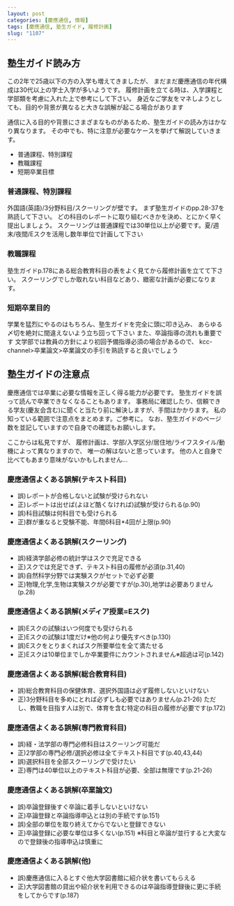 ```yaml
---
layout: post
categories: [慶應通信, 情報]
tags: [慶應通信, 塾生ガイド, 履修計画]
slug: "1107"
---
```

## 塾生ガイド読み方
この2年で25歳以下の方の入学も増えてきましたが、
まだまだ慶應通信の年代構成は30代以上の学士入学が多いようです。
履修計画を立てる時は、入学課程と学部類を考慮に入れた上で参考にして下さい。
身近なご学友をマネしようとしても、目的や背景が異なると大きな誤解が起こる場合があります

通信に入る目的や背景にさまざまなものがあるため、塾生ガイドの読み方はかなり異なります。
その中でも、特に注意が必要なケースを挙げて解説していきます。
* 普通課程、特別課程
* 教職課程
* 短期卒業目標

### 普通課程、特別課程
外国語(英語)/3分野科目/スクーリングが壁です。
まず塾生ガイドのpp.28-37を熟読して下さい。
どの科目のレポートに取り組むべきかを決め、とにかく早く提出しましょう。
スクーリングは普通課程では30単位以上が必要です。夏/週末/夜間/Eスクを活用し数年単位で計画して下さい

### 教職課程
塾生ガイドp.178にある総合教育科目の表をよく見てから履修計画を立てて下さい。
スクーリングでしか取れない科目などあり、緻密な計画が必要になります。

### 短期卒業目的
学業を猛烈にやるのはもちろん、塾生ガイドを完全に頭に叩き込み、
あらゆる〆切を絶対に間違えないよう立ち回って下さい
また、卒論指導の流れも重要です
文学部では教員の方針により初回予備指導必須の場合があるので、
kcc-channel>卒業論文>卒業論文の手引を熟読すると良いでしょう

## 塾生ガイドの注意点
慶應通信では卒業に必要な情報を正しく得る能力が必要です。
塾生ガイドを誤って読んで卒業できなくなることもあります。
事務局に確認したり、信頼できる学友(慶友会含む)に聞くと当たり前に解決しますが、手間はかかります。
私の知っている範囲で注意点をまとめます。ご参考に。
なお、塾生ガイドのページ数を並記していますので自身での確認もお願いします。

ここからは私見ですが、
履修計画は、学部/入学区分/居住地/ライフスタイル/動機によって異なりますので、
唯一の解はないと思っています。
他の人と自身で比べてもあまり意味がないかもしれません…

### 慶應通信よくある誤解(テキスト科目)
* 誤)レポートが合格しないと試験が受けられない
* 正)レポートは出せば(よほど酷くなければ)試験が受けられる(p.90)
* 誤)科目試験は何科目でも受けられる
* 正)群が重なると受験不能、年間6科目*4回が上限(p.90)

### 慶應通信よくある誤解(スクーリング)
* 誤)経済学部必修の統計学はスクで充足できる
* 正)スクでは充足できず、テキスト科目の履修が必須(p.31,40)
* 誤)自然科学分野では実験スクがセットで必ず必要
* 正)物理,化学,生物は実験スクが必要ですが(p.30),地学は必要ありません(p.28)

### 慶應通信よくある誤解(メディア授業=Eスク)
* 誤)Eスクの試験はいつ何度でも受けられる
* 正)Eスクの試験は1度だけ※他の何より優先すべき(p.130)
* 誤)Eスクをとりまくればスク所要単位を全て満たせる
* 正)Eスクは10単位までしか卒業要件にカウントされません※超過は可(p.142)

### 慶應通信よくある誤解(総合教育科目)
* 誤)総合教育科目の保健体育、選択外国語は必ず履修しないといけない
* 正)3分野科目を多めにとれば必ずしも必要ではありません(p.21-26)
  ただし、教職を目指す人は別で、体育を含む特定の科目の履修が必要です(p.172)

### 慶應通信よくある誤解(専門教育科目)
* 誤)経・法学部の専門必修科目はスクーリング可能だ
* 正)2学部の専門必修/選択必修は全てテキスト科目です(p.40,43,44)
* 誤)選択科目を全部スクーリングで受けたい
* 正)専門は40単位以上のテキスト科目が必要、全部は無理です(p.21-26)

### 慶應通信よくある誤解(卒業論文)
* 誤)卒論登録後すぐ卒論に着手しないといけない
* 正)卒論登録と卒論指導申込とは別の手続です(p.151)
* 誤)全部の単位を取り終えてからでないと登録できない
* 正)卒論登録に必要な単位は多くない(p.151)
  ※科目と卒論が並行すると大変なので登録後の指導申込は慎重に

### 慶應通信よくある誤解(他)
* 誤)慶應通信に入るとすぐ他大学図書館に紹介状を書いてもらえる
* 正)大学図書館の貸出や紹介状を利用できるのは卒論指導登録後に更に手続をしてからです(p.187)
